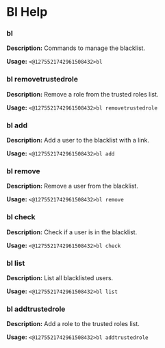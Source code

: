 # Bl Help

### bl

**Description:** Commands to manage the blacklist.

**Usage:** `<@1275521742961508432>bl`

### bl removetrustedrole

**Description:** Remove a role from the trusted roles list.

**Usage:** `<@1275521742961508432>bl removetrustedrole`

### bl add

**Description:** Add a user to the blacklist with a link.

**Usage:** `<@1275521742961508432>bl add`

### bl remove

**Description:** Remove a user from the blacklist.

**Usage:** `<@1275521742961508432>bl remove`

### bl check

**Description:** Check if a user is in the blacklist.

**Usage:** `<@1275521742961508432>bl check`

### bl list

**Description:** List all blacklisted users.

**Usage:** `<@1275521742961508432>bl list`

### bl addtrustedrole

**Description:** Add a role to the trusted roles list.

**Usage:** `<@1275521742961508432>bl addtrustedrole`

